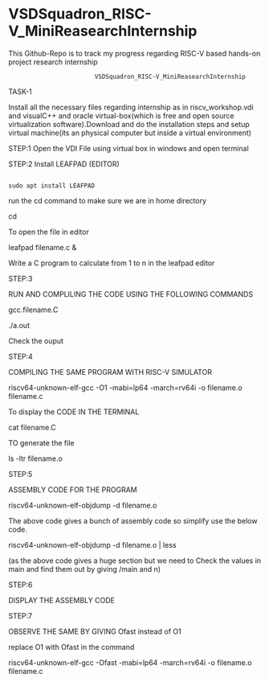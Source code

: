 # VSDSquadron_RISC-V_MiniReasearchInternship
This Github-Repo is to track my progress regarding RISC-V based hands-on project research internship 


                            VSDSquadron_RISC-V_MiniReasearchInternship

TASK-1

Install all the necessary files regarding internship as in riscv_workshop.vdi and visualC++ and oracle virtual-box(which is free and open source virtualization software).Download and do the installation steps and setup virtual machine(its an physical computer but inside a virtual environment)

STEP:1
Open the VDI File using virtual box in windows and open terminal 

STEP:2
Install LEAFPAD (EDITOR)

                                                                                 sudo apt install LEAFPAD

run the cd command to make sure we are in home directory 

cd

To open the file in editor 

leafpad filename.c &

Write a C program to calculate from 1 to n in the leafpad editor 

STEP:3

RUN AND COMPLILING THE CODE USING THE FOLLOWING COMMANDS

gcc.filename.C

./a.out

Check the ouput


STEP:4

COMPILING THE SAME PROGRAM WITH RISC-V SIMULATOR 

riscv64-unknown-elf-gcc -O1 -mabi=lp64 -march=rv64i -o filename.o filename.c

To display the CODE IN THE TERMINAL

cat filename.C

TO generate the file

ls -ltr filename.o

STEP:5

ASSEMBLY CODE FOR THE PROGRAM

riscv64-unknown-elf-objdump -d filename.o 

The above code gives a bunch of assembly code so simplify use the below code.

riscv64-unknown-elf-objdump -d filename.o | less

(as the above code gives a huge section but we need to Check the values in main and find them out by giving /main and n)

STEP:6

DISPLAY THE ASSEMBLY CODE 

STEP:7

OBSERVE THE SAME BY GIVING Ofast instead of O1

replace O1 with Ofast in the command

riscv64-unknown-elf-gcc -Ofast -mabi=lp64 -march=rv64i -o filename.o filename.c










